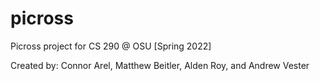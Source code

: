 # picross
Picross project for CS 290 @ OSU [Spring 2022]

Created by:
Connor Arel, Matthew Beitler, Alden Roy, and Andrew Vester
